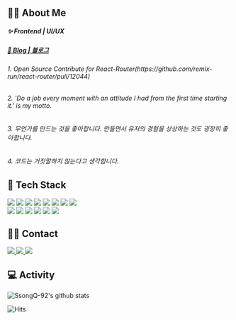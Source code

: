 ## 🙋‍♂️ About Me

<h5> ✨ Frontend | UI/UX </h5>

##### [📜 Blog | 블로그](https://ssongq.com)

<h6>1. Open Source Contribute for React-Router(https://github.com/remix-run/react-router/pull/12044)</h6>
<h6>2. 'Do a job every moment with an attitude I had from the first time starting it.' is my motto.</h6>
<h6>3. 무언가를 만드는 것을 좋아합니다. 만들면서 유저의 경험을 상상하는 것도 굉장히 좋아합니다.</h6>
<h6>4. 코드는 거짓말하지 않는다고 생각합니다.</h6>

## 👾 Tech Stack

<div align="left">
  <img src="https://img.shields.io/badge/html-E34F26?style=flat&logo=html5&logoColor=white" />
  <img src="https://img.shields.io/badge/css-1572B6?style=flat&logo=css3&logoColor=white" />
  <img src="https://img.shields.io/badge/javascript-F7DF1E?style=flat&logo=javascript&logoColor=white" />
  <img src="https://img.shields.io/badge/TypeScript-3178C6?style=flat&logo=TypeScript&logoColor=white" />
  <img src="https://img.shields.io/badge/React-61DAFB?style=flat&logo=React&logoColor=white" />
  <img src="https://img.shields.io/badge/Redux-764ABC?style=flat&logo=Redux&logoColor=white" />
  <img src="https://img.shields.io/badge/firebase-DD2C00?style=flat&logo=firebase&logoColor=white" />
  <img src="https://img.shields.io/badge/vitest-6E9F18?style=flat&logo=vitest&logoColor=white" />
</div>

<div align="left">
  <img src="https://img.shields.io/badge/React_Router-CA4245?style=flat&logo=react-router&logoColor=white" />
  <img src="https://img.shields.io/badge/Styled_Components-DB7093?style=flat&logo=styledcomponents&logoColor=white" />
  <img src="https://img.shields.io/badge/tailwindcss-06B6D4?style=flat&logo=tailwindcss&logoColor=white" />
  <img src="https://img.shields.io/badge/React_Query-purple?style=flat&logo=react-query&logoColor=white" />
  <img src="https://img.shields.io/badge/zustand-181c20?style=flat&logo=zustand&logoColor=white" />
  <img src="https://img.shields.io/badge/Next.js-000000?style=flat&logo=Next.js&logoColor=white" />
</div>

## 🐱‍🏍 Contact

<a href="https://ssongq.com">
  <img src="https://img.shields.io/badge/ssongq.blog-000000?style=flat&logo=vercel&logoColor=white" />
</a>
<a href="https://www.linkedin.com/in/kyukyoungsong/">
  <img src="https://img.shields.io/badge/linkedin-0A66C2?style=flat&logo=linkedin&logoColor=white" />
</a>
<a href="mailto:skdmlrh12@gmail.com">
  <img src="https://img.shields.io/badge/gmail-EA4335?style=flat&logo=gmail&logoColor=white" />
</a>

## 💻 Activity

![SsongQ-92's github stats](https://github-readme-stats.vercel.app/api?username=SsongQ-92&show_icons=true&theme=tokyonight&hide=stars&rank_icon=github)

![Hits](https://hits.seeyoufarm.com/api/count/incr/badge.svg?url=https%3A%2F%2Fgithub.com%2FSsongQ-92&count_bg=%235367C0&title_bg=%23161616&icon=react.svg&icon_color=%23D98BEC&title=SsongQ&edge_flat=false)

<!-- ![Top Langs](https://github-readme-stats-git-masterrstaa-rickstaa.vercel.app/api/top-langs/?username=SsongQ-92&layout=compact&theme=tokyonight) --!>
